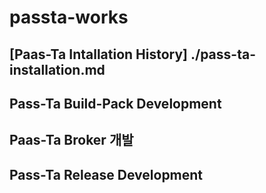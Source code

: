 # passta-works

## [Paas-Ta Intallation History] ./pass-ta-installation.md 

## Pass-Ta Build-Pack Development

## Paas-Ta Broker 개발

## Pass-Ta Release Development
